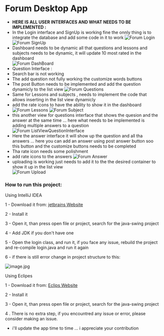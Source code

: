 # Forum Desktop App

 
  - **HERE IS ALL USER INTERFACES AND WHAT NEEDS TO BE IMPLEMENTED  :**
  - In the Login interface and SignUp is working fine the onnly thing is to integrate the database and add some code in it to work 
![Forum Login](Login.PNG)
![Forum SignUp](SignUp.PNG)
  - Dashboard needs to be dynamic all that questions and lessons and subjects needs to be dynamic, it will update 10 most rated in the dashboard  
![Forum DashBoard](DashBoard.PNG)
  - Question Interface : 
  - Search bar is not working 
  - The add question not fully working the customize words buttons 
  - The post Button needs to be implemented and add the question dynamicly to the list view 
![Forum Questions](Questions.PNG)
  - Same for Lessons and subjects , needs to implement the code that allows inserting in the list view dynamicly
  - add the rate icons to have the ability to show it in the dashboard 
![Forum Lessons](Lessons.PNG)
![Forum Subject](Subject.PNG)
  - this another view for questions interface that shows the quesion and the answer at the same time ... here what needs to be implemented is adding multiple answers to a question
![Forum ListViewQuestionInterface](ListViewQuestionInterface.PNG)
  - Here the answer interface it will show up the question and all tha answers ... here you can add an answer using post answer button soo this button and the customize buttons needs to be completed 
  - Tha rate icon needs some polishment  
  - add rate icons to the answers 
![Forum Answer](Answer.PNG)
  - uploading is working just needs to add it to the the desired container to show it up in the list view  
![Forum Upload](Upload.PNG)

### How to run this project:

Using IntelliJ IDEA

1 - Download it from: [jetbrains Website](https://www.jetbrains.com/idea/promo/?source=google&medium=cpc&campaign=9730674410&term=intellij%20idea&content=428229831817&gad=1&gclid=CjwKCAjwkeqkBhAnEiwA5U-uM3EUekmGY0LxWyR73qKH_Nzp_bnVuNf65ZXbqftwbN0BFEAbNNeATRoCiKsQAvD_BwE)

2 - Install it

3 - Open it, than press open file or project, search for the java-swing project

4 - Add JDK if you don't have one

5 - Open the login class, and run it, if you face any issue, rebuild the project and re-compile login.java and run it again

6 - if there is still error change in project structure to this:

![image.jpg](image.jpg.png)

Using Eclipes

1 - Download it from: [Eclips Website](https://www.eclipse.org/downloads/)

2 - Install it

3 - Open it, than press open file or project, search for the java-swing project

4 . There is no extra step, if you encountred any issue or error, please consider making an issue.

- i'll update the app time to time ... i appreciate your contribution 
